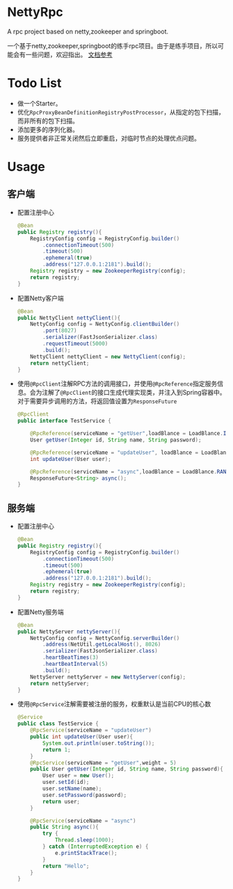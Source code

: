 # NettyRpc
A rpc project based on netty,zookeeper and springboot.

一个基于netty,zookeeper,springboot的练手rpc项目。由于是练手项目，所以可能会有一些问题，欢迎指出。
[文档参考](https://github.com/Gloduck/NettyRpc/blob/main/Rpc/%E6%96%87%E6%A1%A3.md)

# Todo List

+ 做一个Starter。
+ 优化`RpcProxyBeanDefinitionRegistryPostProcessor`，从指定的包下扫描，而非所有的包下扫描。
+ 添加更多的序列化器。
+ 服务提供者非正常关闭然后立即重启，对临时节点的处理优点问题。


# Usage

## 客户端

+ 配置注册中心

  ```java
  @Bean
  public Registry registry(){
      RegistryConfig config = RegistryConfig.builder()
          .connectionTimeout(500)
          .timeout(500)
          .ephemeral(true)
          .address("127.0.0.1:2181").build();
      Registry registry = new ZookeeperRegistry(config);
      return registry;
  }
  ```

+ 配置Netty客户端

  ```java
  @Bean
  public NettyClient nettyClient(){
      NettyConfig config = NettyConfig.clientBuilder()
          .port(8027)
          .serializer(FastJsonSerializer.class)
          .requestTimeout(5000)
          .build();
      NettyClient nettyClient = new NettyClient(config);
      return nettyClient;
  }
  ```

+ 使用`@RpcClient`注解RPC方法的调用接口，并使用`@RpcReference`指定服务信息。会为注解了`@RpcClient`的接口生成代理实现类，并注入到Spring容器中。对于需要异步调用的方法，将返回值设置为`ResponseFuture`

  ```java
  @RpcClient
  public interface TestService {
  
      @RpcReference(serviceName = "getUser",loadBlance = LoadBlance.IP_HASH)
      User getUser(Integer id, String name, String password);
  
      @RpcReference(serviceName = "updateUser", loadBlance = LoadBlance.RANDOM)
      int updateUser(User user);
  
      @RpcReference(serviceName = "async",loadBlance = LoadBlance.RANDOM)
      ResponseFuture<String> async();
  }
  
  ```

## 服务端

+ 配置注册中心

  ```java
  @Bean
  public Registry registry(){
      RegistryConfig config = RegistryConfig.builder()
          .connectionTimeout(500)
          .timeout(500)
          .ephemeral(true)
          .address("127.0.0.1:2181").build();
      Registry registry = new ZookeeperRegistry(config);
      return registry;
  }
  ```

+ 配置Netty服务端

  ```java
  @Bean
  public NettyServer nettyServer(){
      NettyConfig config = NettyConfig.serverBuilder()
          .address(NetUtil.getLocalHost(), 8026)
          .serializer(FastJsonSerializer.class)
          .heartBeatTimes(3)
          .heartBeatInterval(5)
          .build();
      NettyServer nettyServer = new NettyServer(config);
      return nettyServer;
  }
  ```

+ 使用`@RpcService`注解需要被注册的服务，权重默认是当前CPU的核心数

  ```java
  @Service
  public class TestService {
      @RpcService(serviceName = "updateUser")
      public int updateUser(User user){
          System.out.println(user.toString());
          return 1;
      }
      @RpcService(serviceName = "getUser",weight = 5)
      public User getUser(Integer id, String name, String password){
          User user = new User();
          user.setId(id);
          user.setName(name);
          user.setPassword(password);
          return user;
      }
  
      @RpcService(serviceName = "async")
      public String async(){
          try {
              Thread.sleep(1000);
          } catch (InterruptedException e) {
              e.printStackTrace();
          }
          return "Hello";
      }
  }
  
  ```

  
